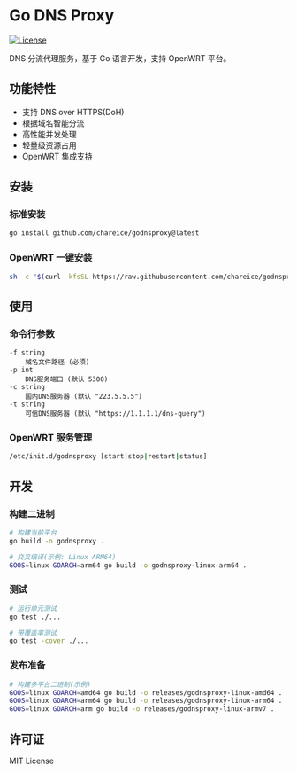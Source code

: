 # Go DNS Proxy

[![License](https://img.shields.io/badge/license-MIT-blue.svg)](LICENSE)

DNS 分流代理服务，基于 Go 语言开发，支持 OpenWRT 平台。

## 功能特性

- 支持 DNS over HTTPS(DoH)
- 根据域名智能分流
- 高性能并发处理
- 轻量级资源占用
- OpenWRT 集成支持

## 安装

### 标准安装

```bash
go install github.com/chareice/godnsproxy@latest
```

### OpenWRT 一键安装

```bash
sh -c "$(curl -kfsSL https://raw.githubusercontent.com/chareice/godnsproxy/main/scripts/openwrt-install.sh)"
```

## 使用

### 命令行参数

```
-f string
    域名文件路径 (必须)
-p int
    DNS服务端口 (默认 5300)
-c string
    国内DNS服务器 (默认 "223.5.5.5")
-t string
    可信DNS服务器 (默认 "https://1.1.1.1/dns-query")
```

### OpenWRT 服务管理

```bash
/etc/init.d/godnsproxy [start|stop|restart|status]
```

## 开发

### 构建二进制

```bash
# 构建当前平台
go build -o godnsproxy .

# 交叉编译(示例: Linux ARM64)
GOOS=linux GOARCH=arm64 go build -o godnsproxy-linux-arm64 .
```

### 测试

```bash
# 运行单元测试
go test ./...

# 带覆盖率测试
go test -cover ./...
```

### 发布准备

```bash
# 构建多平台二进制(示例)
GOOS=linux GOARCH=amd64 go build -o releases/godnsproxy-linux-amd64 .
GOOS=linux GOARCH=arm64 go build -o releases/godnsproxy-linux-arm64 .
GOOS=linux GOARCH=arm go build -o releases/godnsproxy-linux-armv7 .
```

## 许可证

MIT License
